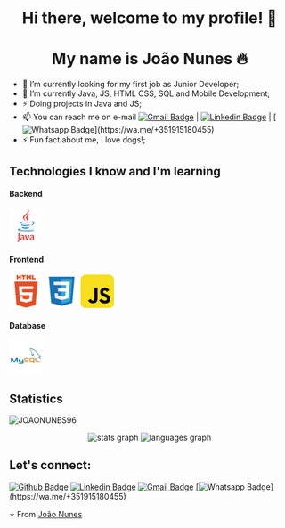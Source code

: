 <p align="center">
  <h1 align="center">  Hi there, welcome to my profile! 👋</h1>
  <h1 align="center">  My name is João Nunes 🔥</h1> 
</p>

- 🔭 I’m currently looking for my first job as Junior Developer;
- 🌱 I’m currently Java, JS, HTML CSS, SQL and Mobile Development;
- ⚡ Doing projects in Java and JS;
- 📫 You can reach me on e-mail [![Gmail Badge](https://img.shields.io/badge/-Gmail-c14438?style=flat-square&logo=Gmail&logoColor=white&link=mailto:nada.geral@gmail.com)](mailto:nunesjp96l@gmail.com) | [![Linkedin Badge](https://img.shields.io/badge/-LinkedIn-blue?style=flat-square&logo=Linkedin&logoColor=white&link=https://www.linkedin.com/in/dev-joao-nunes/)](https://www.linkedin.com/in/dev-joao-nunes/) | [![Whatsapp Badge](https://img.shields.io/static/v1?message=Whatsapp&logo=whatsapp&label=&color=25D366&logoColor=white&labelColor=&style=for-the-badge")](https://wa.me/+351915180455)
- ⚡ Fun fact about me, I love dogs!;


## Technologies I know and I'm learning
#### Backend
<p align="left">
<img src="https://github.com/Drete457/Drete457/blob/master/icons/java-original.svg" alt="java" width="60" height="60"/>
</p>

#### Frontend
<p align="left">
<img src="https://github.com/Drete457/Drete457/blob/master/icons/html5-original-wordmark.svg" alt="html5" width="60" height="60"/>
<img src="https://github.com/Drete457/Drete457/blob/master/icons/css3-original-wordmark.svg" alt="css3" width="60" height="60"/>
<img src="https://github.com/Drete457/Drete457/blob/master/icons/javascript-original.svg" alt="javascript" width="60" height="60"/>
</p>

#### Database
<p align="left">
<img src="https://github.com/Drete457/Drete457/blob/master/icons/mysql-original.svg" alt="mysql" width="60" height="60"/>
</p>

## Statistics
<p align="left"> <img src="https://komarev.com/ghpvc/?username=JOAONUNES96" alt="JOAONUNES96" /></p>
<div align="center">
  <img src="https://github-readme-stats.vercel.app/api?hide_title=false&hide_rank=false&show_icons=true&include_all_commits=true&count_private=true&disable_animations=false&theme=dracula&locale=en&hide_border=false&username=JOAONUNES96" height="150" alt="stats graph"  />
  <img src="https://github-readme-stats.vercel.app/api/top-langs?locale=en&hide_title=false&layout=compact&card_width=320&langs_count=5&theme=dracula&hide_border=false&username=JOAONUNES96" height="150" alt="languages graph"  />
</div>

## Let's connect:
[![Github Badge](https://img.shields.io/badge/-Github-000?style=flat-square&logo=Github&logoColor=white&link=https://github.com/JOAONUNES96)](https://github.com/JOAONUNES96)
[![Linkedin Badge](https://img.shields.io/badge/-LinkedIn-blue?style=flat-square&logo=Linkedin&logoColor=white&link=https://www.linkedin.com/in/dev-joao-nunes/)](https://www.linkedin.com/in/dev-joao-nunes/)
[![Gmail Badge](https://img.shields.io/badge/-Gmail-c14438?style=flat-square&logo=Gmail&logoColor=white&link=mailto:nunesjp96@gmail.com)](mailto:nunesjp96@gmail.com)
[![Whatsapp Badge](https://img.shields.io/static/v1?message=Whatsapp&logo=whatsapp&label=&color=25D366&logoColor=white&labelColor=&style=for-the-badge")](https://wa.me/+351915180455)

⭐️ From [João Nunes](https://github.com/JOAONUNES96)
